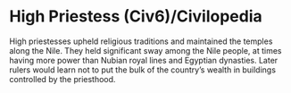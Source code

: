 # High Priestess (Civ6)/Civilopedia

High priestesses upheld religious traditions and maintained the temples along the Nile. They held significant sway among the Nile people, at times having more power than Nubian royal lines and Egyptian dynasties. Later rulers would learn not to put the bulk of the country’s wealth in buildings controlled by the priesthood.